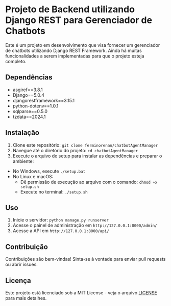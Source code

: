 # Projeto de Backend utilizando Django REST para Gerenciador de Chatbots

Este é um projeto em desenvolvimento que visa fornecer um gerenciador de chatbots utilizando Django REST Framework. Ainda há muitas funcionalidades a serem implementadas para que o projeto esteja completo.

## Dependências

- asgiref==3.8.1
- Django==5.0.4
- djangorestframework==3.15.1
- python-dotenv==1.0.1
- sqlparse==0.5.0
- tzdata==2024.1

## Instalação

1. Clone este repositório: `git clone ferminorenan/chatbotAgentManager`
2. Navegue até o diretório do projeto: `cd chatbotAgentManager`
3. Execute o arquivo de setup para instalar as dependências e preparar o ambiente:

- No Windows, execute `./setup.bat`
- No Linux e macOS:
    - Dê permissão de execução ao arquivo com o comando: `chmod +x setup.sh`
    - Execute no terminal: `./setup.sh`

## Uso

1. Inicie o servidor: `python manage.py runserver`
2. Acesse o painel de administração em `http://127.0.0.1:8000/admin/`
3. Acesse a API em `http://127.0.0.1:8000/api/`

## Contribuição

Contribuições são bem-vindas! Sinta-se à vontade para enviar pull requests ou abrir issues.

## Licença

Este projeto está licenciado sob a MIT License - veja o arquivo [LICENSE](LICENSE) para mais detalhes.
